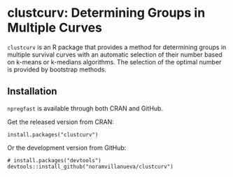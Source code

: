 # clustcurv: Determining Groups in Multiple Curves


```clustcurv``` is an R package that provides a method for determining groups in multiple survival 
curves with an automatic selection of their number based on k-means or
k-medians algorithms. The selection of the optimal number is provided by
bootstrap methods.



## Installation
```npregfast``` is available through both CRAN and GitHub.

Get the released version from CRAN:
```
install.packages("clustcurv")
```

Or the development version from GitHub:
```
# install.packages("devtools")
devtools::install_github("noramvillanueva/clustcurv")
```

